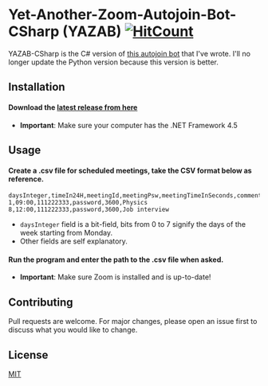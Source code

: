 # Yet-Another-Zoom-Autojoin-Bot-CSharp (YAZAB) [![HitCount](http://hits.dwyl.com/SnakePin/Yet-Another-Zoom-Autojoin-Bot-CSharp.svg)](http://hits.dwyl.com/SnakePin/Yet-Another-Zoom-Autojoin-Bot-CSharp)

YAZAB-CSharp is the C# version of [this autojoin bot](https://github.com/SnakePin/Yet-Another-Zoom-Autojoin-Bot) that I've wrote. I'll no longer update the Python version because this version is better.

## Installation
#### Download the [latest release from here](https://github.com/SnakePin/Yet-Another-Zoom-Autojoin-Bot-CSharp/releases)
* **Important**: Make sure your computer has the .NET Framework 4.5
## Usage

#### Create a .csv file for scheduled meetings, take the CSV format below as reference.
```
daysInteger,timeIn24H,meetingId,meetingPsw,meetingTimeInSeconds,comment
1,09:00,111222333,password,3600,Physics
8,12:00,111222333,password,3600,Job interview
```
* `daysInteger` field is a bit-field, bits from 0 to 7 signify the days of the week starting from Monday.
* Other fields are self explanatory.

#### Run the program and enter the path to the .csv file when asked.
* **Important**: Make sure Zoom is installed and is up-to-date!

## Contributing
Pull requests are welcome. For major changes, please open an issue first to discuss what you would like to change.

## License
[MIT](https://github.com/SnakePin/Yet-Another-Zoom-Autojoin-Bot-CSharp/blob/main/LICENSE)